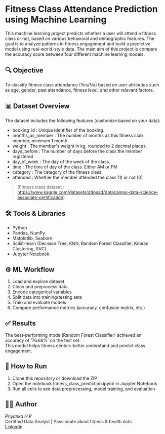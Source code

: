 # Fitness Class Attendance Prediction using Machine Learning

This machine learning project predicts whether a user will attend a fitness class or not, based on various behavioral and demographic features. The goal is to analyze patterns in fitness engagement and build a predictive model using real-world-style data.
The main aim of this project is compare the accuracy score between four different machine learning models.

## 🔍 Objective

To classify fitness class attendance (Yes/No) based on user attributes such as age, gender, past attendance, fitness level, and other relevant factors.

## 📊 Dataset Overview

The dataset includes the following features (customize based on your data):
- booking_id : Unique identifier of the booking.
- months_as_member : The number of months as this fitness club member, minimum 1 month
- weight : The member's weight in kg, rounded to 2 decimal places.
- days_before : The number of days before the class the member registered.
- day_of_week :  The day of the week of the class.
- time : The time of day of the class. Either AM or PM
- category : The category of the fitness class.
- attended : Whether the member attended the class (1) or not (0)

> (Fitness class dataset : https://www.kaggle.com/datasets/ddosad/datacamps-data-science-associate-certification)

## 🛠 Tools & Libraries

- Python
- Pandas, NumPy
- Matplotlib, Seaborn
- Scikit-learn (Decision Tree, KNN, Random Forest Classifier, Kmean Clustering, SVC)
- Jupyter Notebook

## ⚙ ML Workflow

1. Load and explore dataset
2. Clean and preprocess data
3. Encode categorical variables
4. Split data into training/testing sets
5. Train and evaluate models
6. Compare performance metrics (accuracy, confusion matrix, etc.)

## ✅ Results

The best-performing model(Random Forest Classifier) achieved an accuracy of '76.66%' on the test set.  
This model helps fitness centers better understand and predict class engagement.

## 📁 How to Run

1. Clone this repository or download the ZIP
2. Open the notebook fitness_class_prediction.ipynb in Jupyter Notebook
3. Run all cells to see data preprocessing, model training, and evaluation

## 👩‍💻 Author

*Priyanka H P*  
Certified Data Analyst | Passionate about fitness & health data  
[LinkedIn](https://www.linkedin.com/in/priyanka-h-p)
